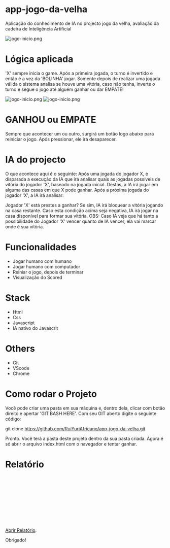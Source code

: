 # app-jogo-da-velha

Aplicação do conhecimento de IA no projecto jogo da velha, avaliação da cadeira de Inteligência Artificial

<img alt="jogo-inicio.png" src="https://github.com/RuiYuriAfricano/app-jogo-da-velha/tree/main/view/jogo-inicio.png?raw=true" data-hpc="true" class="Box-sc-g0xbh4-0 kzRgrI">

# Lógica aplicada

'X' sempre inicia o game. Após a primeira jogada, o turno é invertido e então é a vez da 'BOLINHA' jogar. Somente depois de realizar uma jogada válida o sistema analisa se houve uma vitória, caso não tenha, inverte o turno e segue o jogo até alguém ganhar ou dar EMPATE!

<img alt="jogo-inicio.png" src="https://github.com/RuiYuriAfricano/app-jogo-da-velha/tree/main/view/jogo-vitoria.png?raw=true" data-hpc="true" class="Box-sc-g0xbh4-0 kzRgrI">

<img alt="jogo-inicio.png" src="https://github.com/RuiYuriAfricano/app-jogo-da-velha/tree/main/view/jogo-empate.png?raw=true" data-hpc="true" class="Box-sc-g0xbh4-0 kzRgrI">

# GANHOU ou EMPATE

Sempre que acontecer um ou outro, surgirá um botão logo abaixo para reiniciar o jogo. Após pressionar, ele irá desaparecer.

# IA do projecto

O que acontece aqui é o seguinte: Após uma jogada do jogador X, é disparada a execução da IA que irá analisar quais as jogadas possíveis de vitória do jogador 'X', baseado na jogada inicial. Destas, a IA irá jogar em alguma das casas em que X pode ganhar. Após a próxima jogada do jogador 'X', a IA irá analisar:

Jogador 'X' está prestes a ganhar? Se sim, IA irá bloquear a vitória jogando na casa restante. Caso esta condição acima seja negativa, IA irá jogar na casa disponível para formar sua vitória.
OBS: Caso IA veja que há tanto a possibilidade do Jogador 'X' vencer quanto de IA vencer, ela vai marcar onde é sua vitória.

# Funcionalidades

- Jogar humano com humano
- Jogar humano com computador
- Reiniar o jogo, depois de terminar
- Visualização do Scored

# Stack

- Html
- Css
- Javascript
- IA nativo do Javascrit

# Others 

- Git
- VScode 
- Chrome
  
# Como rodar o Projeto

Você pode criar uma pasta em sua máquina e, dentro dela, clicar com botão direito e apertar 'GIT BASH HERE'. Com seu GIT aberto digite o seguinte código:

git clone https://github.com/RuiYuriAfricano/app-jogo-da-velha.git

Pronto. Você terá a pasta deste projeto dentro da sua pasta criada. Agora é só abrir o arquivo index.html com o navegador e tentar ganhar.

# Relatório
<object data="https://github.com/RuiYuriAfricano/app-taxi-project/tree/main/docs/relatorio-labFinal.pdf" type="application/pdf" width="700px" height="700px">
    <embed src="https://github.com/RuiYuriAfricano/app-taxi-project/tree/main/docs/relatorio-labFinal.pdf">
        <p><a href="https://github.com/RuiYuriAfricano/app-taxi-project/tree/main/docs/relatorio-labFinal.pdf">Abrir Relatório</a>.</p>
    </embed>
</object>

Obrigado!
